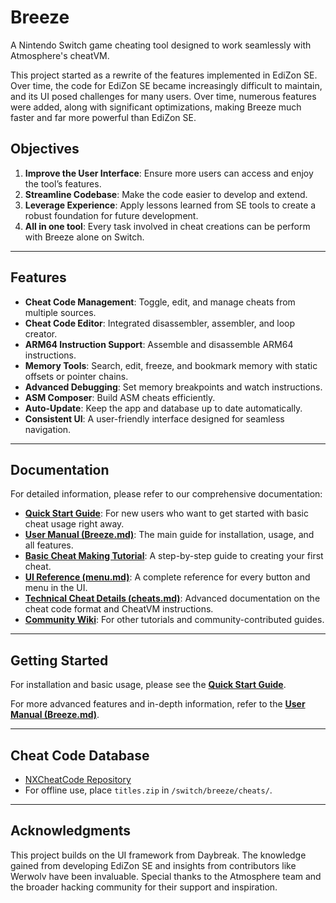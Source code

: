 # Breeze
A Nintendo Switch game cheating tool designed to work seamlessly with Atmosphere's cheatVM.

This project started as a rewrite of the features implemented in EdiZon SE. Over time, the code for EdiZon SE became increasingly difficult to maintain, and its UI posed challenges for many users. Over time, numerous features were added, along with significant optimizations, making Breeze much faster and far more powerful than EdiZon SE.

## Objectives
1.  **Improve the User Interface**: Ensure more users can access and enjoy the tool’s features.
2.  **Streamline Codebase**: Make the code easier to develop and extend.
3.  **Leverage Experience**: Apply lessons learned from SE tools to create a robust foundation for future development.
4.  **All in one tool**: Every task involved in cheat creations can be perform with Breeze alone on Switch.

---

## Features
-   **Cheat Code Management**: Toggle, edit, and manage cheats from multiple sources.
-   **Cheat Code Editor**: Integrated disassembler, assembler, and loop creator.
-   **ARM64 Instruction Support**: Assemble and disassemble ARM64 instructions.
-   **Memory Tools**: Search, edit, freeze, and bookmark memory with static offsets or pointer chains.
-   **Advanced Debugging**: Set memory breakpoints and watch instructions.
-   **ASM Composer**: Build ASM cheats efficiently.
-   **Auto-Update**: Keep the app and database up to date automatically.
-   **Consistent UI**: A user-friendly interface designed for seamless navigation.

---

## Documentation

For detailed information, please refer to our comprehensive documentation:

-   **[Quick Start Guide](quick_start.md)**: For new users who want to get started with basic cheat usage right away.
-   **[User Manual (Breeze.md)](Breeze.md)**: The main guide for installation, usage, and all features.
-   **[Basic Cheat Making Tutorial](basic_cheat_making_tutorial.md)**: A step-by-step guide to creating your first cheat.
-   **[UI Reference (menu.md)](docs/menu.md)**: A complete reference for every button and menu in the UI.
-   **[Technical Cheat Details (cheats.md)](docs/cheats.md)**: Advanced documentation on the cheat code format and CheatVM instructions.
-   **[Community Wiki](https://github.com/tomvita/Breeze-Beta/wiki)**: For other tutorials and community-contributed guides.

---

## Getting Started

For installation and basic usage, please see the **[Quick Start Guide](quick_start.md)**.

For more advanced features and in-depth information, refer to the **[User Manual (Breeze.md)](Breeze.md)**.

---

## Cheat Code Database
-   [NXCheatCode Repository](https://github.com/tomvita/NXCheatCode)
-   For offline use, place `titles.zip` in `/switch/breeze/cheats/`.

---

## Acknowledgments
This project builds on the UI framework from Daybreak. The knowledge gained from developing EdiZon SE and insights from contributors like Werwolv have been invaluable. Special thanks to the Atmosphere team and the broader hacking community for their support and inspiration.
